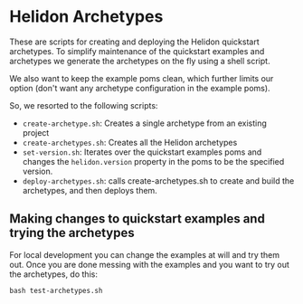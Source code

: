 # Helidon Archetypes

These are scripts for creating and deploying the Helidon quickstart archetypes.
To simplify maintenance of the quickstart examples and archetypes we generate
 the archetypes on the fly using a shell script.

We also want to keep the example poms clean, which further limits our option
 (don't want any archetype configuration in the example poms).

So, we resorted to the following scripts:
* `create-archetype.sh`: Creates a single archetype from an existing project
* `create-archetypes.sh`: Creates all the Helidon archetypes
* `set-version.sh`: Iterates over the quickstart examples poms and changes the
  `helidon.version` property in the poms to be the specified version.
* `deploy-archetypes.sh`: calls create-archetypes.sh to create and build the
   archetypes, and then deploys them.

## Making changes to quickstart examples and trying the archetypes

For local development you can change the examples at will
and try them out. Once you are done messing with the examples
and you want to try out the archetypes, do this:

```
bash test-archetypes.sh
```
